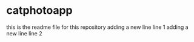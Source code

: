 # catphotoapp
this is the readme file for this repository
adding a new line line 1
adding a new line line 2
 

